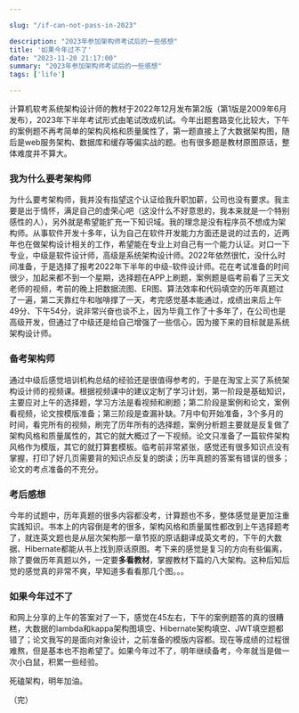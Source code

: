 ```yaml
---

slug: "/if-can-not-pass-in-2023"

description: "2023年参加架构师考试后的一些感想"
title: '如果今年过不了'
date: "2023-11-20 21:17:00"
summary: "2023年参加架构师考试后的一些感想"
tags: ['life']

---
```


计算机软考系统架构设计师的教材于2022年12月发布第2版（第1版是2009年6月发布），2023年下半年考试形式由笔试改成机试。今年出题套路变化比较大，下午的案例题不再考简单的架构风格和质量属性了，第一题直接上了大数据架构图，随后是web服务架构、数据库和缓存等偏实战的题。也有很多题是教材原图原话，整体难度并不算大。

### 我为什么要考架构师

为什么要考架构师，我并没有指望这个认证给我升职加薪，公司也没有要求。我主要是出于情怀，满足自己的虚荣心吧（这没什么不好意思的，我本来就是一个特别感性的人），另外就是希望能扩充一下知识域。我的理念是没有程序员不想成为架构师。从事软件开发十多年，认为自己在软件开发能力方面还是说的过去的，近两年也在做架构设计相关的工作，希望能在专业上对自己有一个能力认证。对口一下专业，中级是软件设计师，高级是系统架构设计师。2022年依然很忙，没什么时间准备，于是选择了报考2022年下半年的中级-软件设计师。花在考试准备的时间很少，加起来都不到一个星期，选择题在APP上刷题，案例题是临考前看了三天文老师的视频，考前的晚上把数据流图、ER图、算法效率和代码填空的历年真题过了一遍，第二天靠红牛和咖啡撑了一天，考完感觉基本能通过，成绩出来后上午49分、下午54分，说非常兴奋也谈不上，因为毕竟工作了十多年了，在公司也是高级开发，但通过了中级还是给自己增强了一些信心，因为接下来的目标就是系统架构设计师。

### 备考架构师

通过中级后感觉培训机构总结的经验还是很值得参考的，于是在淘宝上买了系统架构设计师的视频课。根据视频课中的建议定制了学习计划，第一阶段是基础知识，主要应对上午的选择题，学习方法是看视频和刷题；第二阶段是案例和论文，案例看视频，论文按模版准备；第三阶段是查漏补缺。7月中旬开始准备，3个多月的时间，看完所有的视频，刷完了历年所有的选择题，案例分析题主要就是反复做了架构风格和质量属性的，其它的就大概过了一下视频。论文只准备了一篇软件架构风格作为模版，其它的就打算套模板。临考前非常紧张，感觉还有很多知识点没有掌握，打印了好几页需要背的知识点反复的朗读；历年真题的答案有错误的很多；论文的考点准备的不充分。

### 考后感想

今年的试题中，历年真题的很多内容都没考，计算题也不多，整体感觉是更加注重实践知识。书本上的内容倒是考的很多，架构风格和质量属性都改到上午选择题考了，就连英文题也是从层次架构那一章节抠的原话翻译成英文考的，下午的大数据、Hibernate都能从书上找到原话原图。考下来的感觉是复习的方向有些偏离，除了要做历年真题以外，一定要**多看教材**，掌握教材下篇的八大架构。这种后知后觉的感觉真的非常不爽，早知道多看看那几个图。。。

### 如果今年过不了

和网上分享的上午的答案对了一下，感觉在45左右，下午的案例题答的真的很糟糕，大数据的lambda和kappa架构图填空、Hibernate架构填空、JWT填空题都错了；论文我写的是面向对象设计，之前准备的模版内容都。现在等成绩的过程很难熬，但是基本也不抱希望了。如果今年过不了，明年继续备考，今年就当是做一次小白鼠，积累一些经验。

死磕架构，明年加油。

（完）

